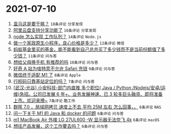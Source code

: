 # 2021-07-10

1. [盒马这是要干嘛？](https://www.v2ex.com/t/788685) `18条评论` `分享发现`
1. [阿里云盘支持分享功能了](https://www.v2ex.com/t/788653) `16条评论` `分享发现`
1. [node 怎么实现 工作队列？](https://www.v2ex.com/t/788690) `14条评论` `Node.js`
1. [做一个家政原生小程序，良心价格是多少？](https://www.v2ex.com/t/788680) `12条评论` `微信`
1. [蚂蚁基金里买的基金，能不能看到自己总共买了多少钱而不是当前份额值了多少钱？](https://www.v2ex.com/t/788655) `11条评论` `问与答`
1. [想给父母换手机 有推荐的吗](https://www.v2ex.com/t/788656) `10条评论` `问与答`
1. [好奇 A 站为啥特意不允许 Safari 充钱](https://www.v2ex.com/t/788657) `9条评论` `问与答`
1. [微信终于适配 M1 了](https://www.v2ex.com/t/788659) `8条评论` `Apple`
1. [行程码只靠基站定位的吗？](https://www.v2ex.com/t/788666) `7条评论` `问与答`
1. [[武汉-光谷] 小安科技-部门内直推,多个职位( Java / Python /Nodejs/安卓/运维)急招。公司已发展 6 年+、业务发展神速、已 3 轮多巨头融资、即将准备上市。欢迎来撩~](https://www.v2ex.com/t/788665) `7条评论` `酷工作`
1. [群晖 7.0 ，局域网拷贝 速度上不去 平均 25M 左右 怎么回事，，](https://www.v2ex.com/t/788700) `6条评论` `NAS`
1. [问一下关于 M1 的 Java 和 docker 的问题](https://www.v2ex.com/t/788688) `6条评论` `问与答`
1. [m1 MacBook Air 外接 LG 27UL600 -W 显示器无法奈飞 4k](https://www.v2ex.com/t/788669) `6条评论` `macOS`
1. [想往产品发展，这个工作要去吗？](https://www.v2ex.com/t/788664) `6条评论` `问与答`

